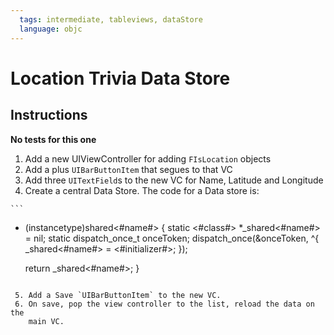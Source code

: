 ```yaml
---
  tags: intermediate, tableviews, dataStore
  language: objc
---
```


# Location Trivia Data Store

## Instructions

  **No tests for this one**

  1. Add a new UIViewController for adding `FIsLocation` objects
  2. Add a plus `UIBarButtonItem` that segues to that VC
  3. Add three `UITextField`s to the new VC for Name, Latitude and Longitude
  4. Create a central Data Store. The code for a Data store is:

    ```
  + (instancetype)shared<#name#> {
    static <#class#> *_shared<#name#> = nil;
    static dispatch_once_t onceToken;
    dispatch_once(&onceToken, ^{
        _shared<#name#> = <#initializer#>;
    });

    return _shared<#name#>;
    }
   ```

    5. Add a Save `UIBarButtonItem` to the new VC.
    6. On save, pop the view controller to the list, reload the data on the
       main VC.
